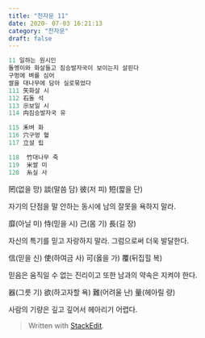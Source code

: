 ```yaml
---
title: "천자문 11"
date: 2020- 07-03 16:21:13
category: "천자문"
draft: false
---
```

```js
11 일하는 원시인
돌멩이와 화살들고 짐승발자국이 보이는지 살핀다
구멍에 벼를 심어 
쌀을 대나무에 담아 실로묶었다
111 矢화살 시
112 石돌 석
113 示보일 시
114 禸짐승발자국 유

115 禾벼 화
116 穴구멍 혈
117 立설 립

118  竹대나무 죽
119  米쌀 미
120  糸실 사
```
罔(없을 망) 談(말씀 담) 彼(저 피) 短(짧을 단)

자기의 단점을 말 안하는 동시에 남의 잘못을 욕하지 말라.

靡(아닐 미) 恃(믿을 시) 己(몸 기) 長(길 장)

자신의 특기를 믿고 자랑하지 말라. 그럼으로써 더욱 발달한다.

信(믿을 신) 使(하여금 사) 可(옳을 가) 覆(뒤집힐 복)

믿음은 움직일 수 없는 진리이고 또한 남과의 약속은 지켜야 한다.

器(그릇 기) 欲(하고자할 욕) 難(어려울 난) 量(헤아릴 량)

사람의  기량은  깊고  깊어서  헤아리기  어렵다.
> Written with [StackEdit](https://stackedit.io/).
<!--stackedit_data:
eyJoaXN0b3J5IjpbLTQzMzA3MTgxNl19
-->